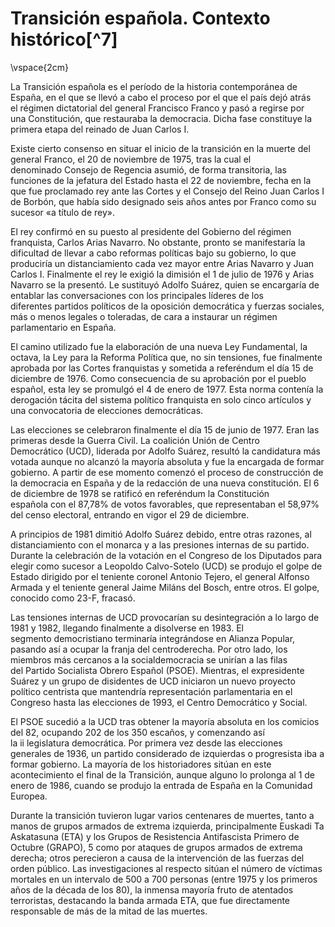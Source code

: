 # Transición española. Contexto histórico[^7]

\vspace{2cm}


La Transición española es el período de la historia contemporánea de
España, en el que se llevó a cabo el proceso por el que el país dejó
atrás el régimen dictatorial del general Francisco Franco y pasó a
regirse por una Constitución, que restauraba la democracia. Dicha fase
constituye la primera etapa del reinado de Juan Carlos I.

Existe cierto consenso en situar el inicio de la transición en la muerte
del general Franco, el 20 de noviembre de 1975, tras la cual el
denominado Consejo de Regencia asumió, de forma transitoria, las
funciones de la jefatura del Estado hasta el 22 de noviembre, fecha en
la que fue proclamado rey ante las Cortes y el Consejo del Reino Juan
Carlos I de Borbón, que había sido designado seis años antes por Franco
como su sucesor «a título de rey».

El rey confirmó en su puesto al presidente del Gobierno del régimen
franquista, Carlos Arias Navarro. No obstante, pronto se manifestaría la
dificultad de llevar a cabo reformas políticas bajo su gobierno, lo que
produciría un distanciamiento cada vez mayor entre Arias Navarro y Juan
Carlos I. Finalmente el rey le exigió la dimisión el 1 de julio de 1976
y Arias Navarro se la presentó. Le sustituyó Adolfo Suárez, quien se
encargaría de entablar las conversaciones con los principales líderes de
los diferentes partidos políticos de la oposición democrática y fuerzas
sociales, más o menos legales o toleradas, de cara a instaurar un
régimen parlamentario en España.

El camino utilizado fue la elaboración de una nueva Ley Fundamental, la
octava, la Ley para la Reforma Política que, no sin tensiones, fue
finalmente aprobada por las Cortes franquistas y sometida
a referéndum el día 15 de diciembre de 1976. Como consecuencia de su
aprobación por el pueblo español, esta ley se promulgó el 4 de enero de
1977. Esta norma contenía la derogación tácita del sistema político
franquista en solo cinco artículos y una convocatoria de elecciones
democráticas.

Las elecciones se celebraron finalmente el día 15 de junio de 1977.
Eran las primeras desde la Guerra Civil. La coalición Unión de Centro
Democrático (UCD), liderada por Adolfo Suárez, resultó la candidatura
más votada aunque no alcanzó la mayoría absoluta y fue la encargada de
formar gobierno. A partir de ese momento comenzó el proceso de
construcción de la democracia en España y de la redacción de una nueva
constitución. El 6 de diciembre de 1978 se ratificó en referéndum la
Constitución española con el 87,78% de votos favorables, que
representaban el 58,97% del censo electoral, entrando en vigor el 29 de
diciembre. 

A principios de 1981 dimitió Adolfo Suárez debido, entre otras razones,
al distanciamiento con el monarca y a las presiones internas de su
partido. Durante la celebración de la votación en el Congreso de los
Diputados para elegir como sucesor a Leopoldo Calvo-Sotelo (UCD) se
produjo el golpe de Estado dirigido por el teniente coronel Antonio
Tejero, el general Alfonso Armada y el teniente general Jaime Miláns del
Bosch, entre otros. El golpe, conocido como 23-F, fracasó.

Las tensiones internas de UCD provocarían su desintegración a lo largo
de 1981 y 1982, llegando finalmente a disolverse en 1983. El
segmento democristiano terminaría integrándose en Alianza Popular,
pasando así a ocupar la franja del centroderecha. Por otro lado, los
miembros más cercanos a la socialdemocracia se unirían a las filas
del Partido Socialista Obrero Español (PSOE). Mientras, el expresidente
Suárez y un grupo de disidentes de UCD iniciaron un nuevo proyecto
político centrista que mantendría representación parlamentaria en el
Congreso hasta las elecciones de 1993, el Centro Democrático y Social.

El PSOE sucedió a la UCD tras obtener la mayoría absoluta en
los comicios del 82, ocupando 202 de los 350 escaños, y comenzando así
la ii legislatura democrática. Por primera vez desde las elecciones
generales de 1936, un partido considerado
de izquierdas o progresista iba a formar gobierno. La mayoría de los
historiadores sitúan en este acontecimiento el final de la Transición,
aunque alguno lo prolonga al 1 de enero de 1986, cuando se produjo la
entrada de España en la Comunidad Europea.

Durante la transición tuvieron lugar varios centenares de muertes, tanto
a manos de grupos armados de extrema izquierda, principalmente Euskadi
Ta Askatasuna (ETA) y los Grupos de Resistencia Antifascista Primero de
Octubre (GRAPO), 5 como por ataques de grupos armados de extrema
derecha; otros perecieron a causa de la intervención de las fuerzas del
orden público. Las investigaciones al respecto sitúan el número de
víctimas mortales en un intervalo de 500 a 700 personas (entre 1975 y
los primeros años de la década de los 80), la inmensa mayoría fruto de
atentados terroristas, destacando la banda armada ETA, que fue
directamente responsable de más de la mitad de las muertes. 

